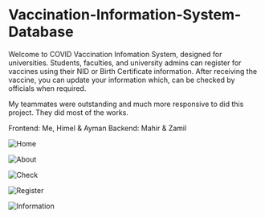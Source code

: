 
# Vaccination-Information-System-Database
Welcome to COVID Vaccination Infomation System, designed for universities. Students, faculties, and university admins can register for vaccines using their NID or Birth Certificate information. After receiving the vaccine, you can update your information which, can be checked by officials when required.

My teammates were outstanding and much more responsive to did this project. They did most of the works. 

Frontend: Me, Himel & Ayman
Backend: Mahir & Zamil


![Home](https://user-images.githubusercontent.com/64364859/157420104-39bc6dd8-38e3-4d79-8c3f-841f3b289ffa.PNG)


![About](https://user-images.githubusercontent.com/64364859/157420126-c3e94f7c-0b3c-4f99-90f6-5601554ab14c.PNG)


![Check](https://user-images.githubusercontent.com/64364859/157420142-7b0d41b3-9049-4d3c-81eb-b1ea783745f1.PNG)


![Register](https://user-images.githubusercontent.com/64364859/157420182-80f56290-e350-4ff0-96f2-85381f813a77.PNG)


![Information](https://user-images.githubusercontent.com/64364859/157420202-1efbf908-29b3-42d2-9545-cae54d205b5b.PNG)

